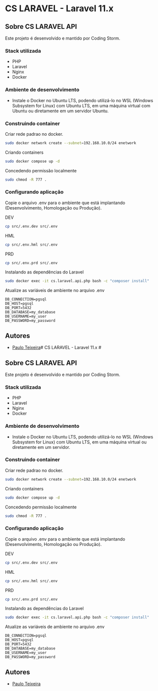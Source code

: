 # CS LARAVEL - Laravel 11.x #

## Sobre CS LARAVEL API

Este projeto é desenvolvido e mantido por Coding Storm.

### Stack utilizada

- PHP
- Laravel
- Nginx
- Docker

### Ambiente de desenvolvimento

- Instale o Docker no Ubuntu LTS, podendo utilizá-lo no WSL (Windows Subsystem for Linux) com Ubuntu LTS, em uma máquina virtual com Ubuntu ou diretamente em um servidor Ubuntu.

### Construindo container

Criar rede padrao no docker.

```bash
sudo docker network create --subnet=192.168.10.0/24 enetwork
```

Criando containers

```bash
sudo docker compose up -d
```

Concedendo permissão localmente

```bash
sudo chmod -R 777 .
```

### Configurando aplicação

Copie o arquivo .env para o ambiente que está implantando (Desenvolvimento, Homologação ou Produção).

DEV

```bash
cp src/.env.dev src/.env
```

HML

```bash
cp src/.env.hml src/.env
```

PRD

```bash
cp src/.env.prd src/.env
```

Instalando as dependências do Laravel

```bash
sudo docker exec -it cs.laravel.api.php bash -c "composer install"
```

Atualize as variáveis de ambiente no arquivo .env

```dotenv
DB_CONNECTION=pgsql
DB_HOST=pgsql
DB_PORT=5432
DB_DATABASE=my_database
DB_USERNAME=my_user
DB_PASSWORD=my_password
```


## Autores

- [Paulo Teixeira](https://codingstorm.com.br/biografia)# CS LARAVEL - Laravel 11.x #

## Sobre CS LARAVEL API

Este projeto é desenvolvido e mantido por Coding Storm.

### Stack utilizada

- PHP
- Laravel
- Nginx
- Docker

### Ambiente de desenvolvimento

- Instale o Docker no Ubuntu LTS, podendo utilizá-lo no WSL (Windows Subsystem for Linux) com Ubuntu LTS, em uma máquina virtual ou diretamente em um servidor.

### Construindo container

Criar rede padrao no docker.

```bash
sudo docker network create --subnet=192.168.10.0/24 enetwork
```

Criando containers

```bash
sudo docker compose up -d
```

Concedendo permissão localmente

```bash
sudo chmod -R 777 .
```

### Configurando aplicação

Copie o arquivo .env para o ambiente que está implantando (Desenvolvimento, Homologação ou Produção).

DEV

```bash
cp src/.env.dev src/.env
```

HML

```bash
cp src/.env.hml src/.env
```

PRD

```bash
cp src/.env.prd src/.env
```

Instalando as dependências do Laravel

```bash
sudo docker exec -it cs.laravel.api.php bash -c "composer install"
```

Atualize as variáveis de ambiente no arquivo .env

```dotenv
DB_CONNECTION=pgsql
DB_HOST=pgsql
DB_PORT=5432
DB_DATABASE=my_database
DB_USERNAME=my_user
DB_PASSWORD=my_password
```


## Autores

- [Paulo Teixeira](https://codingstorm.com.br/biografia)